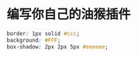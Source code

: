 # 编写你自己的油猴插件





``` css
border: 1px solid #ccc;
background: #FFF;
box-shadow: 2px 2px 5px #eeeeee;
```

